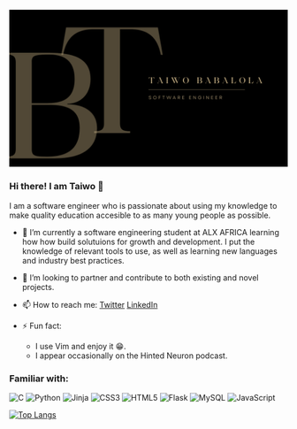 ![Header](./Software-Engineer-2.png)


### Hi there! I am Taiwo 👋

I am a software engineer who is passionate about using my knowledge
to make quality education accesible to as many young people as possible.

- 🌱 I’m currently a software engineering student at ALX AFRICA learning how how build solutuions for growth and development. I put the knowledge of relevant tools to use, as well as learning new languages and industry best practices.
- 👯 I’m looking to partner and contribute to both existing and novel projects.
- 📫 How to reach me: [Twitter](https://twitter.com/realtaiwo_peter) [LinkedIn](https://linkedin.com/in/taiwo-babalola-peter)

- ⚡ Fun fact: 
	- I use Vim and enjoy it 😁. 
	- I appear occasionally on the Hinted Neuron podcast.

### Familiar with:
![C](https://img.shields.io/badge/c-%2300599C.svg?style=for-the-badge&logo=c&logoColor=white) ![Python](https://img.shields.io/badge/python-3670A0?style=for-the-badge&logo=python&logoColor=ffdd54) ![Jinja](https://img.shields.io/badge/jinja-white.svg?style=for-the-badge&logo=jinja&logoColor=black) ![CSS3](https://img.shields.io/badge/css3-%231572B6.svg?style=for-the-badge&logo=css3&logoColor=white) ![HTML5](https://img.shields.io/badge/html5-%23E34F26.svg?style=for-the-badge&logo=html5&logoColor=white) ![Flask](https://img.shields.io/badge/flask-%23000.svg?style=for-the-badge&logo=flask&logoColor=white) ![MySQL](https://img.shields.io/badge/mysql-%2300f.svg?style=for-the-badge&logo=mysql&logoColor=white) ![JavaScript](https://img.shields.io/badge/javascript-%23323330.svg?style=for-the-badge&logo=javascript&logoColor=%23F7DF1E)


[![Top Langs](https://github-readme-stats.vercel.app/api/top-langs/?username=Taiwopeter-babs)](https://github.com/anuraghazra/github-readme-stats)

<!--
**Taiwopeter-babs/Taiwopeter-babs** is a ✨ _special_ ✨ repository because its `README.md` (this file) appears on your GitHub profile.

Here are some ideas to get you started:

- 🔭 I’m currently working on ...
- 🌱 I’m currently learning ...
- 👯 I’m looking to collaborate on ...
- 🤔 I’m looking for help with ...
- 💬 Ask me about ...
- 📫 How to reach me: ...
- 😄 Pronouns: ...
- ⚡ Fun fact: ...
-->
